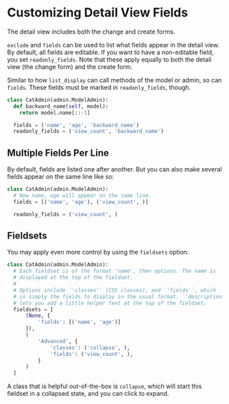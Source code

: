 # Customizing Detail View Fields

The detail view includes both the change and create forms.

`exclude` and `fields` can be used to list what fields appear in the
detail view. By default, all fields are editable. If you want to have a
non-editable field, you set `readonly_fields`. Note that these apply
equally to both the detail view (the change form) and the create form.

Similar to how `list_display` can call methods of the model or admin, so
can `fields`. These fields must be marked in `readonly_fields`, though.

```python
class CatAdmin(admin.ModelAdmin):
  def backward_name(self, model):
    return model.name[::-1]

  fields = ('name', 'age', 'backward_name')
  readonly_fields = ('view_count', 'backward_name')
```

## Multiple Fields Per Line

By default, fields are listed one after another. But you can also make
several fields appear on the same line like so:

```python
class CatAdmin(admin.ModelAdmin):
  # Now name, age will appear on the same line.
  fields = [('name', 'age'), ('view_count', )]

  readonly_fields = ('view_count', )
```

## Fieldsets

You may apply even more control by using the `fieldsets` option:

```python
class CatAdmin(admin.ModelAdmin):
  # Each fieldset is of the format 'name', then options. The name is
  # displayed at the top of the fieldset.
  #
  # Options include `'classes'` (CSS classes), and `'fields'`, which
  # is simply the fields to display in the usual format. `'description'`
  # lets you add a little helper text at the top of the fieldset.
  fieldsets = [
      (None, {
          'fields': [('name', 'age')]
      }),
      (
          'Advanced', {
              'classes': ('collapse', ),
              'fields': ('view_count', ),
          }
      )
  ]
```

A class that is helpful out-of-the-box is `collapse`, which will start
this fieldset in a collapsed state, and you can click to expand.
